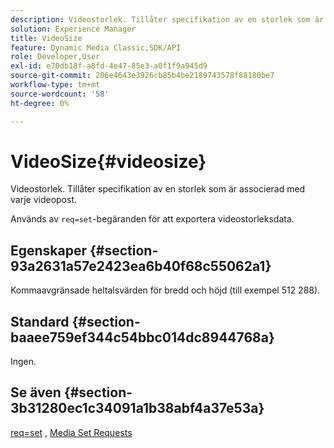 ```yaml
---
description: Videostorlek. Tillåter specifikation av en storlek som är associerad med varje videopost.
solution: Experience Manager
title: VideoSize
feature: Dynamic Media Classic,SDK/API
role: Developer,User
exl-id: e70db18f-a8fd-4e47-85e3-a0f1f9a945d9
source-git-commit: 206e4643e3926cb85b4be2189743578f88180be7
workflow-type: tm+mt
source-wordcount: '58'
ht-degree: 0%

---
```


# VideoSize{#videosize}

Videostorlek. Tillåter specifikation av en storlek som är associerad med varje videopost.

Används av `req=set`-begäranden för att exportera videostorleksdata.

## Egenskaper {#section-93a2631a57e2423ea6b40f68c55062a1}

Kommaavgränsade heltalsvärden för bredd och höjd (till exempel 512 288).

## Standard {#section-baaee759ef344c54bbc014dc8944768a}

Ingen.

## Se även {#section-3b31280ec1c34091a1b38abf4a37e53a}

[req=set](/help/aem-is-ir-api/is-api/http-ref/image-serving-api-ref/c-http-protocol-reference/c-command-reference/r-req/r-set.md) ,  [Media Set Requests](/help/aem-is-ir-api/is-api/http-ref/image-serving-api-ref/c-http-protocol-reference/c-syntax-and-features/r-media-set-requests.md)
